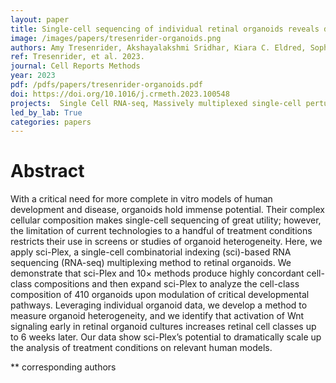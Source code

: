 ```yaml
---
layout: paper
title: Single-cell sequencing of individual retinal organoids reveals determinants of cell-fate heterogeneity
image: /images/papers/tresenrider-organoids.png
authors: Amy Tresenrider, Akshayalakshmi Sridhar, Kiara C. Eldred, Sophia Cuschieri, Dawn Hoffer, Cole Trapnell**, Thomas A. Reh** 
ref: Tresenrider, et al. 2023.
journal: Cell Reports Methods
year: 2023
pdf: /pdfs/papers/tresenrider-organoids.pdf
doi: https://doi.org/10.1016/j.crmeth.2023.100548
projects:  Single Cell RNA-seq, Massively multiplexed single-cell perturbation experiments
led_by_lab: True
categories: papers
---
```


# Abstract

With a critical need for more complete in vitro models of human development and disease, organoids hold immense potential. Their complex cellular composition makes single-cell sequencing of great utility; however, the limitation of current technologies to a handful of treatment conditions restricts their use in screens or studies of organoid heterogeneity. Here, we apply sci-Plex, a single-cell combinatorial indexing (sci)-based RNA sequencing (RNA-seq) multiplexing method to retinal organoids. We demonstrate that sci-Plex and 10× methods produce highly concordant cell-class compositions and then expand sci-Plex to analyze the cell-class composition of 410 organoids upon modulation of critical developmental pathways. Leveraging individual organoid data, we develop a method to measure organoid heterogeneity, and we identify that activation of Wnt signaling early in retinal organoid cultures increases retinal cell classes up to 6 weeks later. Our data show sci-Plex’s potential to dramatically scale up the analysis of treatment conditions on relevant human models.


\*\* corresponding authors
